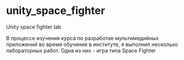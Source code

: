 # unity_space_fighter
Unity space fighter lab

В процессе изучения курса по разработке мультимедийных приложений во время обучения в институте, я выполнил несколько лабораторных работ. Одна из них - игра типа Space Fighter
